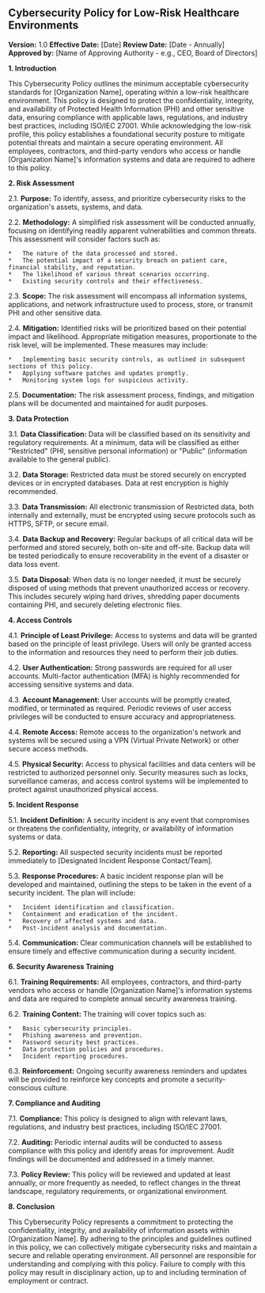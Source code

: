 ## Cybersecurity Policy for Low-Risk Healthcare Environments

**Version:** 1.0
**Effective Date:** [Date]
**Review Date:** [Date - Annually]
**Approved by:** [Name of Approving Authority - e.g., CEO, Board of Directors]

**1. Introduction**

This Cybersecurity Policy outlines the minimum acceptable cybersecurity standards for [Organization Name], operating within a low-risk healthcare environment. This policy is designed to protect the confidentiality, integrity, and availability of Protected Health Information (PHI) and other sensitive data, ensuring compliance with applicable laws, regulations, and industry best practices, including ISO/IEC 27001. While acknowledging the low-risk profile, this policy establishes a foundational security posture to mitigate potential threats and maintain a secure operating environment. All employees, contractors, and third-party vendors who access or handle [Organization Name]'s information systems and data are required to adhere to this policy.

**2. Risk Assessment**

2.1. **Purpose:** To identify, assess, and prioritize cybersecurity risks to the organization's assets, systems, and data.

2.2. **Methodology:** A simplified risk assessment will be conducted annually, focusing on identifying readily apparent vulnerabilities and common threats. This assessment will consider factors such as:

    *   The nature of the data processed and stored.
    *   The potential impact of a security breach on patient care, financial stability, and reputation.
    *   The likelihood of various threat scenarios occurring.
    *   Existing security controls and their effectiveness.

2.3. **Scope:** The risk assessment will encompass all information systems, applications, and network infrastructure used to process, store, or transmit PHI and other sensitive data.

2.4. **Mitigation:** Identified risks will be prioritized based on their potential impact and likelihood. Appropriate mitigation measures, proportionate to the risk level, will be implemented. These measures may include:

    *   Implementing basic security controls, as outlined in subsequent sections of this policy.
    *   Applying software patches and updates promptly.
    *   Monitoring system logs for suspicious activity.

2.5. **Documentation:** The risk assessment process, findings, and mitigation plans will be documented and maintained for audit purposes.

**3. Data Protection**

3.1. **Data Classification:** Data will be classified based on its sensitivity and regulatory requirements. At a minimum, data will be classified as either "Restricted" (PHI, sensitive personal information) or "Public" (information available to the general public).

3.2. **Data Storage:** Restricted data must be stored securely on encrypted devices or in encrypted databases. Data at rest encryption is highly recommended.

3.3. **Data Transmission:** All electronic transmission of Restricted data, both internally and externally, must be encrypted using secure protocols such as HTTPS, SFTP, or secure email.

3.4. **Data Backup and Recovery:** Regular backups of all critical data will be performed and stored securely, both on-site and off-site. Backup data will be tested periodically to ensure recoverability in the event of a disaster or data loss event.

3.5. **Data Disposal:** When data is no longer needed, it must be securely disposed of using methods that prevent unauthorized access or recovery. This includes securely wiping hard drives, shredding paper documents containing PHI, and securely deleting electronic files.

**4. Access Controls**

4.1. **Principle of Least Privilege:** Access to systems and data will be granted based on the principle of least privilege. Users will only be granted access to the information and resources they need to perform their job duties.

4.2. **User Authentication:** Strong passwords are required for all user accounts. Multi-factor authentication (MFA) is highly recommended for accessing sensitive systems and data.

4.3. **Account Management:** User accounts will be promptly created, modified, or terminated as required. Periodic reviews of user access privileges will be conducted to ensure accuracy and appropriateness.

4.4. **Remote Access:** Remote access to the organization's network and systems will be secured using a VPN (Virtual Private Network) or other secure access methods.

4.5. **Physical Security:** Access to physical facilities and data centers will be restricted to authorized personnel only. Security measures such as locks, surveillance cameras, and access control systems will be implemented to protect against unauthorized physical access.

**5. Incident Response**

5.1. **Incident Definition:** A security incident is any event that compromises or threatens the confidentiality, integrity, or availability of information systems or data.

5.2. **Reporting:** All suspected security incidents must be reported immediately to [Designated Incident Response Contact/Team].

5.3. **Response Procedures:** A basic incident response plan will be developed and maintained, outlining the steps to be taken in the event of a security incident. The plan will include:

    *   Incident identification and classification.
    *   Containment and eradication of the incident.
    *   Recovery of affected systems and data.
    *   Post-incident analysis and documentation.

5.4. **Communication:** Clear communication channels will be established to ensure timely and effective communication during a security incident.

**6. Security Awareness Training**

6.1. **Training Requirements:** All employees, contractors, and third-party vendors who access or handle [Organization Name]'s information systems and data are required to complete annual security awareness training.

6.2. **Training Content:** The training will cover topics such as:

    *   Basic cybersecurity principles.
    *   Phishing awareness and prevention.
    *   Password security best practices.
    *   Data protection policies and procedures.
    *   Incident reporting procedures.

6.3. **Reinforcement:** Ongoing security awareness reminders and updates will be provided to reinforce key concepts and promote a security-conscious culture.

**7. Compliance and Auditing**

7.1. **Compliance:** This policy is designed to align with relevant laws, regulations, and industry best practices, including ISO/IEC 27001.

7.2. **Auditing:** Periodic internal audits will be conducted to assess compliance with this policy and identify areas for improvement. Audit findings will be documented and addressed in a timely manner.

7.3. **Policy Review:** This policy will be reviewed and updated at least annually, or more frequently as needed, to reflect changes in the threat landscape, regulatory requirements, or organizational environment.

**8. Conclusion**

This Cybersecurity Policy represents a commitment to protecting the confidentiality, integrity, and availability of information assets within [Organization Name]. By adhering to the principles and guidelines outlined in this policy, we can collectively mitigate cybersecurity risks and maintain a secure and reliable operating environment. All personnel are responsible for understanding and complying with this policy. Failure to comply with this policy may result in disciplinary action, up to and including termination of employment or contract.
